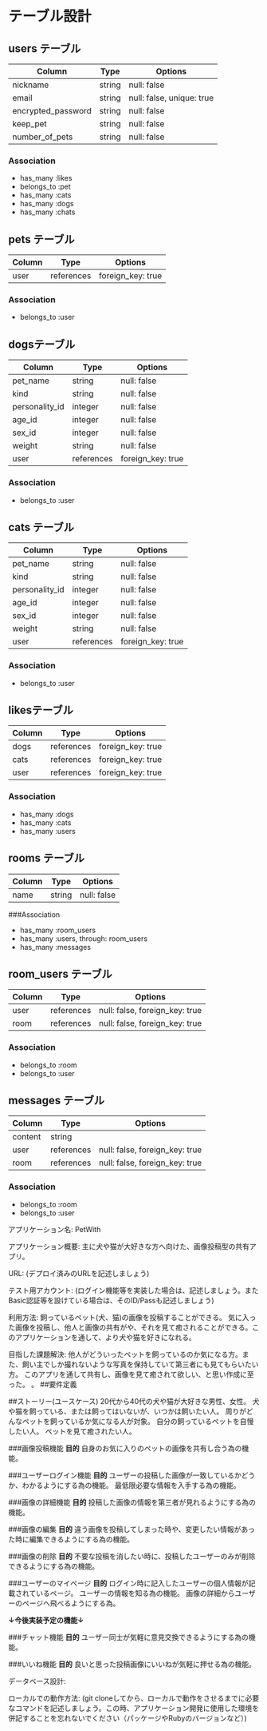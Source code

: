 # テーブル設計


## users テーブル

| Column             | Type       | Options                  |
| ------             | ------     | --------                 |
| nickname           | string     | null: false              |
| email              | string     | null: false, unique: true|
| encrypted_password | string     | null: false              |
| keep_pet           | string     | null: false              |
| number_of_pets     | string     | null: false              |


### Association

- has_many   :likes
- belongs_to :pet
- has_many   :cats
- has_many   :dogs
- has_many   :chats


## pets テーブル

| Column              | Type       | Options          |
| ------              | ------     | --------         |
| user                | references | foreign_key: true|


### Association

- belongs_to :user


##  dogsテーブル

| Column              | Type       | Options           |
| ------              | ---------- | --------          |
| pet_name            | string     | null: false       |
| kind                | string     | null: false       |
| personality_id      | integer    | null: false       |
| age_id              | integer    | null: false       |
| sex_id              | integer    | null: false       |
| weight              | string     | null: false       |
| user                | references | foreign_key: true |


### Association

- belongs_to :user


## cats テーブル

| Column              | Type       | Options           |
| ------              | ---------- | --------          |
| pet_name            | string     | null: false       |
| kind                | string     | null: false       |
| personality_id      | integer    | null: false       |
| age_id              | integer    | null: false       |
| sex_id              | integer    | null: false       |
| weight              | string     | null: false       |
| user                | references | foreign_key: true |



### Association

- belongs_to :user


##  likesテーブル

| Column          | Type       | Options           |
| ------          | ---------- | --------          |
| dogs            | references | foreign_key: true |
| cats            | references | foreign_key: true |
| user            | references | foreign_key: true |


### Association

- has_many :dogs
- has_many :cats
- has_many :users


## rooms テーブル

| Column | Type   | Options     |
| ------ | ------ | ----------- |
| name   | string | null: false |

###Association

- has_many :room_users
- has_many :users, through: room_users
- has_many :messages


## room_users テーブル

| Column | Type       | Options                        |
| ------ | ---------- | ------------------------------ |
| user   | references | null: false, foreign_key: true |
| room   | references | null: false, foreign_key: true |

### Association

- belongs_to :room
- belongs_to :user

## messages テーブル

| Column  | Type       | Options                        |
| ------- | ---------- | ------------------------------ |
| content | string     |                                |
| user    | references | null: false, foreign_key: true |
| room    | references | null: false, foreign_key: true |

### Association

- belongs_to :room
- belongs_to :user


アプリケーション名: PetWith

アプリケーション概要: 主に犬や猫が大好きな方へ向けた、画像投稿型の共有アプリ。

URL: (デプロイ済みのURLを記述しましょう)

テスト用アカウント: (ログイン機能等を実装した場合は、記述しましょう。またBasic認証等を設けている場合は、そのID/Passも記述しましょう)

利用方法: 飼っているペット(犬、猫)の画像を投稿することができる。
                  気に入った画像を投稿し、他人と画像の共有がや、それを見て癒されることができる。このアプリケーションを通して、より犬や猫を好きになれる。

目指した課題解決: 他人がどういったペットを飼っているのか気になる方。また、飼い主でしか撮れないような写真を保持していて第三者にも見てもらいたい方。
                このアプリを通して共有し、画像を見て癒されて欲しい、と思い作成に至った。
。
##要件定義 

##ストーリー(ユースケース)
20代から40代の犬や猫が大好きな男性、女性。
犬や猫を飼っている、または飼ってはいないが、いつかは飼いたい人。
周りがどんなペットを飼っているか気になる人が対象。
自分の飼っているペットを自慢したい人。
ペットを見て癒されたい人。

###画像投稿機能
**目的**
自身のお気に入りのペットの画像を共有し合う為の機能。

###ユーザーログイン機能
**目的**
ユーザーの投稿した画像が一致しているかどうか、わかるようにする為の機能。
最低限必要な情報を入手する為の機能。

###画像の詳細機能
**目的**
投稿した画像の情報を第三者が見れるようにする為の機能。

###画像の編集
**目的**
違う画像を投稿してしまった時や、変更したい情報があった時に編集できるようにする為の機能。

###画像の削除
**目的**
不要な投稿を消したい時に、投稿したユーザーのみが削除できるようにする為の機能。

###ユーザーのマイページ
**目的**
ログイン時に記入したユーザーの個人情報が記載されているページ。
ユーザーの情報を知る為の機能。
画像の詳細からユーザーのページへ飛べるようにする為。


**↓今後実装予定の機能↓**

###チャット機能
**目的**
ユーザー同士が気軽に意見交換できるようにする為の機能。


###いいね機能
**目的**
良いと思った投稿画像にいいねが気軽に押せる為の機能。



データベース設計: 


ローカルでの動作方法: (git cloneしてから、ローカルで動作をさせるまでに必要なコマンドを記述しましょう。この時、アプリケーション開発に使用した環境を併記することを忘れないでください（パッケージやRubyのバージョンなど）)